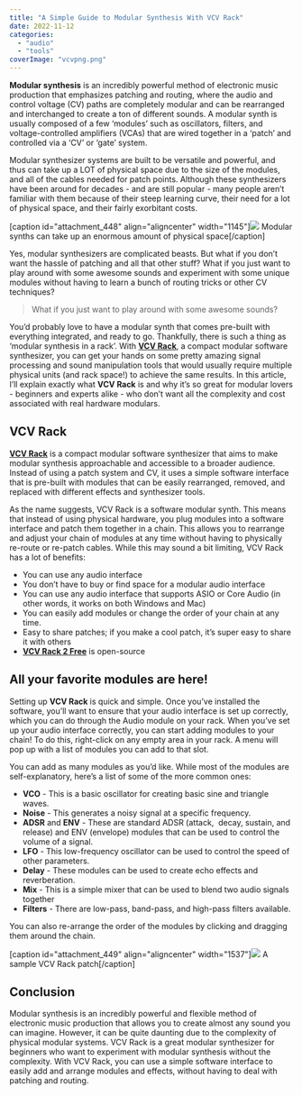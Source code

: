 ```yaml
---
title: "A Simple Guide to Modular Synthesis With VCV Rack"
date: 2022-11-12
categories: 
  - "audio"
  - "tools"
coverImage: "vcvpng.png"
---
```


**Modular synthesis** is an incredibly powerful method of electronic music production that emphasizes patching and routing, where the audio and control voltage (CV) paths are completely modular and can be rearranged and interchanged to create a ton of different sounds. A modular synth is usually composed of a few ‘modules’ such as oscillators, filters, and voltage-controlled amplifiers (VCAs) that are wired together in a ‘patch’ and controlled via a ‘CV’ or ‘gate’ system.

Modular synthesizer systems are built to be versatile and powerful, and thus can take up a LOT of physical space due to the size of the modules, and all of the cables needed for patch points. Although these synthesizers have been around for decades - and are still popular - many people aren’t familiar with them because of their steep learning curve, their need for a lot of physical space, and their fairly exorbitant costs.

\[caption id="attachment\_448" align="aligncenter" width="1145"\]![](images/modsynth.png) Modular synths can take up an enormous amount of physical space\[/caption\]

Yes, modular synthesizers are complicated beasts. But what if you don’t want the hassle of patching and all that other stuff? What if you just want to play around with some awesome sounds and experiment with some unique modules without having to learn a bunch of routing tricks or other CV techniques?

> What if you just want to play around with some awesome sounds?

You’d probably love to have a modular synth that comes pre-built with everything integrated, and ready to go. Thankfully, there is such a thing as ‘modular synthesis in a rack’. With [**VCV Rack**](https://vcvrack.com/), a compact modular software synthesizer, you can get your hands on some pretty amazing signal processing and sound manipulation tools that would usually require multiple physical units (and rack space!) to achieve the same results. In this article, I’ll explain exactly what **VCV Rack** is and why it’s so great for modular lovers - beginners and experts alike - who don’t want all the complexity and cost associated with real hardware modulars.

## VCV Rack

**[VCV Rack](https://vcvrack.com/)** is a compact modular software synthesizer that aims to make modular synthesis approachable and accessible to a broader audience. Instead of using a patch system and CV, it uses a simple software interface that is pre-built with modules that can be easily rearranged, removed, and replaced with different effects and synthesizer tools.

As the name suggests, VCV Rack is a software modular synth. This means that instead of using physical hardware, you plug modules into a software interface and patch them together in a chain. This allows you to rearrange and adjust your chain of modules at any time without having to physically re-route or re-patch cables. While this may sound a bit limiting, VCV Rack has a lot of benefits:

- You can use any audio interface
- You don’t have to buy or find space for a modular audio interface
- You can use any audio interface that supports ASIO or Core Audio (in other words, it works on both Windows and Mac)
- You can easily add modules or change the order of your chain at any time.
- Easy to share patches; if you make a cool patch, it’s super easy to share it with others
- [**VCV Rack 2 Free**](https://vcvrack.com/Rack) is open-source

## All your favorite modules are here!

Setting up **VCV Rack** is quick and simple. Once you’ve installed the software, you’ll want to ensure that your audio interface is set up correctly, which you can do through the Audio module on your rack. When you’ve set up your audio interface correctly, you can start adding modules to your chain! To do this, right-click on any empty area in your rack. A menu will pop up with a list of modules you can add to that slot.

You can add as many modules as you’d like. While most of the modules are self-explanatory, here’s a list of some of the more common ones:

- **VCO** - This is a basic oscillator for creating basic sine and triangle waves.
- **Noise** - This generates a noisy signal at a specific frequency.
- **ADSR** and **ENV** - These are standard ADSR (attack,  decay, sustain, and release) and ENV (envelope) modules that can be used to control the volume of a signal.
- **LFO** - This low-frequency oscillator can be used to control the speed of other parameters.
- **Delay** - These modules can be used to create echo effects and reverberation.
- **Mix** - This is a simple mixer that can be used to blend two audio signals together
- **Filters** - There are low-pass, band-pass, and high-pass filters available.

You can also re-arrange the order of the modules by clicking and dragging them around the chain.

\[caption id="attachment\_449" align="aligncenter" width="1537"\]![](images/vcv.png) A sample VCV Rack patch\[/caption\]

## Conclusion

Modular synthesis is an incredibly powerful and flexible method of electronic music production that allows you to create almost any sound you can imagine. However, it can be quite daunting due to the complexity of physical modular systems. VCV Rack is a great modular synthesizer for beginners who want to experiment with modular synthesis without the complexity. With VCV Rack, you can use a simple software interface to easily add and arrange modules and effects, without having to deal with patching and routing.
